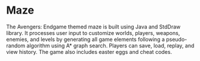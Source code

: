 # Maze
The Avengers: Endgame themed maze is built using Java and StdDraw library. It processes user input to customize worlds, players, weapons, enemies, and levels by generating all game elements following a pseudo-random algorithm using A* graph search. Players can save, load, replay, and view history. The game also includes easter eggs and cheat codes.
